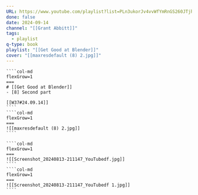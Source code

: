```yaml
---
URL: https://www.youtube.com/playlist?list=PLn3ukorJv4vvWfYmRnGS260JTjhShJFRP
done: false
date: 2024-09-14
channel: "[[Grant Abbitt]]"
tags:
  - playlist
q-type: book
playlist: "[[Get Good at Blender]]"
cover: "[[maxresdefault (8) 2.jpg]]"
---
```

`````col
````col-md
flexGrow=1
===
# [[Get Good at Blender]]
- [8] Second part

[[W37#24.09.14]]
````
````col-md
flexGrow=1
===
![[maxresdefault (8) 2.jpg]]
````
`````
`````col
````col-md
flexGrow=1
===
![[Screenshot_20240813-211147_YouTubedf.jpg]]
````
````col-md
flexGrow=1
===
![[Screenshot_20240813-211147_YouTubedf 1.jpg]]
````
`````
